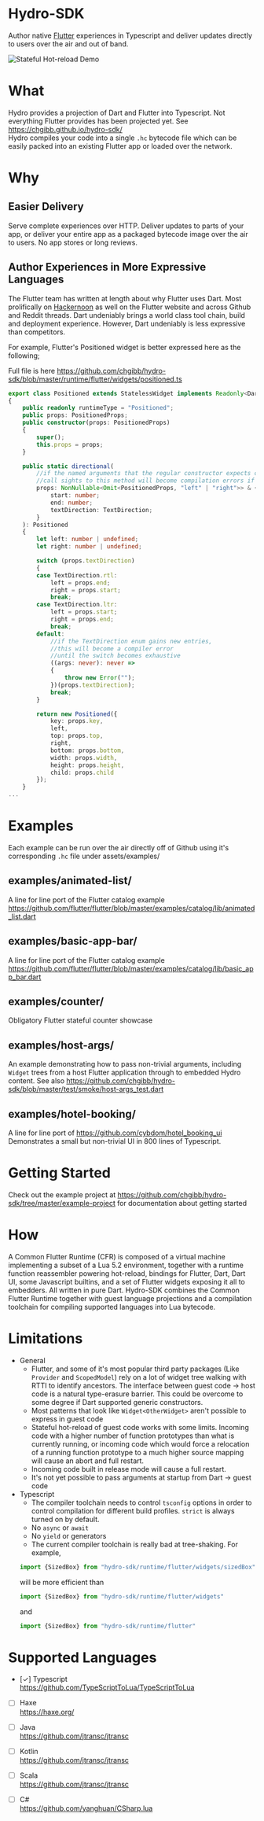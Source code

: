 # Hydro-SDK

Author native [Flutter](https://flutter.dev/docs) experiences in Typescript and deliver updates directly to users over the air and out of band.

![Stateful Hot-reload Demo](https://github.com/chgibb/hydro-sdk/blob/master/readme-video.gif)

# What
Hydro provides a projection of Dart and Flutter into Typescript. Not everything Flutter provides has been projected yet. See https://chgibb.github.io/hydro-sdk/  
Hydro compiles your code into a single `.hc` bytecode file which can be easily packed into an existing Flutter app or loaded over the network.

# Why
## Easier Delivery
Serve complete experiences over HTTP. Deliver updates to parts of your app, or deliver your entire app as a packaged bytecode image over the air to users. No app stores or long reviews.


## Author Experiences in More Expressive Languages
The Flutter team has written at length about why Flutter uses Dart. Most prolifically on [Hackernoon](https://hackernoon.com/why-flutter-uses-dart-dd635a054ebf) as well on the Flutter website and across Github and Reddit threads. Dart undeniably brings a world class tool chain, build and deployment experience. However, Dart undeniably is less expressive than competitors.

For example, Flutter's Positioned widget is better expressed here as the following;

Full file is here https://github.com/chgibb/hydro-sdk/blob/master/runtime/flutter/widgets/positioned.ts
```typescript
export class Positioned extends StatelessWidget implements Readonly<DartObject>
{
    public readonly runtimeType = "Positioned";
    public props: PositionedProps;
    public constructor(props: PositionedProps) 
    {
        super();
        this.props = props;
    }

    public static directional(
        //if the named arguments that the regular constructor expects changes,
        //call sights to this method will become compilation errors if not changed
        props: NonNullable<Omit<PositionedProps, "left" | "right">> & {
            start: number;
            end: number;
            textDirection: TextDirection;
        }
    ): Positioned 
    {
        let left: number | undefined;
        let right: number | undefined;

        switch (props.textDirection) 
        {
        case TextDirection.rtl:
            left = props.end;
            right = props.start;
            break;
        case TextDirection.ltr:
            left = props.start;
            right = props.end;
            break;
        default:
            //if the TextDirection enum gains new entries,
            //this will become a compiler error
            //until the switch becomes exhaustive
            ((args: never): never => 
            {
                throw new Error(""); 
            })(props.textDirection);
            break;
        }

        return new Positioned({
            key: props.key,
            left,
            top: props.top,
            right,
            bottom: props.bottom,
            width: props.width,
            height: props.height,
            child: props.child
        });
    }
...
```
# Examples
Each example can be run over the air directly off of Github using it's corresponding `.hc` file under assets/examples/
## examples/animated-list/
A line for line port of the Flutter catalog example https://github.com/flutter/flutter/blob/master/examples/catalog/lib/animated_list.dart  

## examples/basic-app-bar/

A line for line port of the Flutter catalog example https://github.com/flutter/flutter/blob/master/examples/catalog/lib/basic_app_bar.dart  

## examples/counter/
Obligatory Flutter stateful counter showcase

## examples/host-args/
An example demonstrating how to pass non-trivial arguments, including `Widget` trees from a host Flutter application through to embedded Hydro content. See also https://github.com/chgibb/hydro-sdk/blob/master/test/smoke/host-args_test.dart

## examples/hotel-booking/
A line for line port of https://github.com/cybdom/hotel_booking_ui   
Demonstrates a small but non-trivial UI in 800 lines of Typescript.
# Getting Started
Check out the example project at https://github.com/chgibb/hydro-sdk/tree/master/example-project for documentation about getting started

# How
A Common Flutter Runtime (CFR) is composed of a virtual machine implementing a subset of a Lua 5.2 environment, together with a runtime function reassembler powering hot-reload, bindings for Flutter, Dart, Dart UI, some Javascript builtins, and a set of Flutter widgets exposing it all to embedders. All written in pure Dart. Hydro-SDK combines the Common Flutter Runtime together with guest language projections and a compilation toolchain for compiling supported languages into Lua bytecode.

# Limitations
- General
    - Flutter, and some of it's most popular third party packages (Like `Provider` and `ScopedModel`) rely on a lot of widget tree walking with RTTI to identify ancestors. The interface between guest code -> host code is a natural type-erasure barrier. This could be overcome to some degree if Dart supported generic constructors.
    - Most patterns that look like `Widget<OtherWidget>` aren't possible to express in guest code
    - Stateful hot-reload of guest code works with some limits. Incoming code with a higher number of function prototypes than what is currently running, or incoming code which would force a relocation of a running function prototype to a much higher source mapping will cause an abort and full restart.
    - Incoming code built in release mode will cause a full restart.
    - It's not yet possible to pass arguments at startup from Dart -> guest code
- Typescript
    - The compiler toolchain needs to control `tsconfig` options in order to control compilation for different build profiles. `strict` is always turned on by default.
    - No `async` or `await` 
    - No `yield` or generators
    - The current compiler toolchain is really bad at tree-shaking. For example,
     ```typescript
     import {SizedBox} from "hydro-sdk/runtime/flutter/widgets/sizedBox"
     ``` 
     will be more efficient than
     ```typescript
    import {SizedBox} from "hydro-sdk/runtime/flutter/widgets"
     ```
     and
     ```typescript
     import {SizedBox} from "hydro-sdk/runtime/flutter"
     ```

# Supported Languages  
- [&check;] Typescript  
        https://github.com/TypeScriptToLua/TypeScriptToLua  
- [ ] Haxe  
        https://haxe.org/  
- [ ] Java  
        https://github.com/jtransc/jtransc  
- [ ] Kotlin  
        https://github.com/jtransc/jtransc  
- [ ] Scala  
        https://github.com/jtransc/jtransc  
- [ ] C#  
        https://github.com/yanghuan/CSharp.lua 

